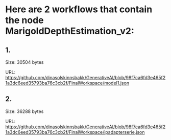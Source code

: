 # Here are 2 workflows that contain the node MarigoldDepthEstimation_v2:

## 1. 

Size: 30504 bytes

URL: https://github.com/dinasolskinnsbakk/GenerativeAI/blob/98f7ca6fd3e465f21a3dc6eed35793ba76c3cb2f/FinalWorkspace/model1.json

## 2. 

Size: 36288 bytes

URL: https://github.com/dinasolskinnsbakk/GenerativeAI/blob/98f7ca6fd3e465f21a3dc6eed35793ba76c3cb2f/FinalWorkspace/ipadapterserie.json

